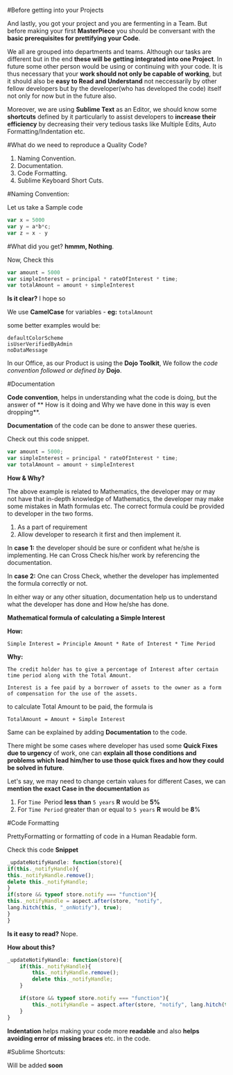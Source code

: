 #Before getting into your Projects

And lastly, you got your project and you are fermenting in a Team. But before making your first **MasterPiece** you should be conversant with the **basic prerequisites for prettifying your Code**.

We all are grouped into departments and teams. Although our tasks are different but in the end **these will be getting integrated into one Project**. In future some other person would be using or continuing with your code. It is thus necessary that your **work should not only be capable of working**, but it should also be **easy to Read and Understand** not neccessarily by other fellow developers but by the developer(who has developed the code) itself not only for now but in the future also.

Moreover, we are using **Sublime Text** as an Editor, we should know some **shortcuts** defined by it particularly to assist developers to **increase their efficiency** by decreasing their very tedious tasks like Multiple Edits, Auto Formatting/Indentation etc.

#What do we need to reproduce a Quality Code?

1. Naming Convention.
2. Documentation.
3. Code Formatting.
4. Sublime Keyboard Short Cuts.

#Naming Convention:

Let us take a Sample code

```js
var x = 5000
var y = a*b*c;
var z = x - y
```

#What did you get?
**hmmm, Nothing**.

Now, Check this

```js
var amount = 5000
var simpleInterest = principal * rateOfInterest * time;
var totalAmount = amount + simpleInterest
```

**Is it clear?**
I hope so

We use **CamelCase** for variables - **eg:** `totalAmount`

some better examples would be:

	defaultColorScheme
	isUserVerifiedByAdmin
	noDataMessage

In our Office, as our Product is using the **Dojo Toolkit**, We follow the *code convention followed or defined by* **Dojo**.

#Documentation

**Code convention**, helps in understanding what the code is doing, but the answer of **
How is it doing and Why we have done in this way is even dropping**.

**Documentation** of the code can be done to answer these queries.

Check out this code snippet.

```js
var amount = 5000;
var simpleInterest = principal * rateOfInterest * time;
var totalAmount = amount + simpleInterest
```

**How & Why?**

The above example is related to Mathematics, the developer may or may not have that in-depth knowledge of Mathematics, the developer may make some mistakes in Math formulas etc. The correct formula could be provided to developer in the two forms.

1. As a part of requirement
2. Allow developer to research it first and then implement it.

In **case 1:** the developer should be sure or confident what he/she is implementing. He can Cross Check his/her work by referencing the documentation.

In **case 2:** One can Cross Check,  whether the developer has implemented the formula correctly or not.

In either way or any other situation, documentation help us to understand what the developer has done and How he/she has done.

**Mathematical formula of calculating a Simple Interest**

**How:**

	Simple Interest = Principle Amount * Rate of Interest * Time Period

**Why:**

`The credit holder has to give a percentage of Interest after certain time period along with the Total Amount.`

`Interest is a fee paid by a borrower of assets to the owner as a form of compensation for the use of the assets.`

to calculate Total Amount to be paid, the formula is

	TotalAmount = Amount + Simple Interest

Same can be explained by adding **Documentation** to the code.

There might be some cases where developer has used some **Quick Fixes due to urgency** of work, one can **explain all those conditions and problems which lead him/her to use those quick fixes and how they could be solved in future**.

Let's say, we may need to change certain values for different Cases, we can **mention the exact Case in the documentation** as

1. For `Time `Period **less than** `5 years`
	**R** would be **5%**
2. For `Time Period` greater than or equal to `5 years` 
	**R** would be **8**%

#Code Formatting

PrettyFormatting or formatting of code in a Human Readable form.

Check this code **Snippet**
```js
_updateNotifyHandle: function(store){
if(this._notifyHandle){
this._notifyHandle.remove();
delete this._notifyHandle;
}
if(store && typeof store.notify === "function"){
this._notifyHandle = aspect.after(store, "notify",
lang.hitch(this, "_onNotify"), true);
}
}
```

**Is it easy to read?**
Nope.

**How about this?**

```js
_updateNotifyHandle: function(store){
	if(this._notifyHandle){
		this._notifyHandle.remove();
		delete this._notifyHandle;
	}

	if(store && typeof store.notify === "function"){
		this._notifyHandle = aspect.after(store, "notify", lang.hitch(this, "_onNotify"), true);
	}
}
```
**Indentation** helps making your code more **readable** and also **helps avoiding error of missing braces** etc. in the code.

#Sublime Shortcuts:

Will be added **soon**

